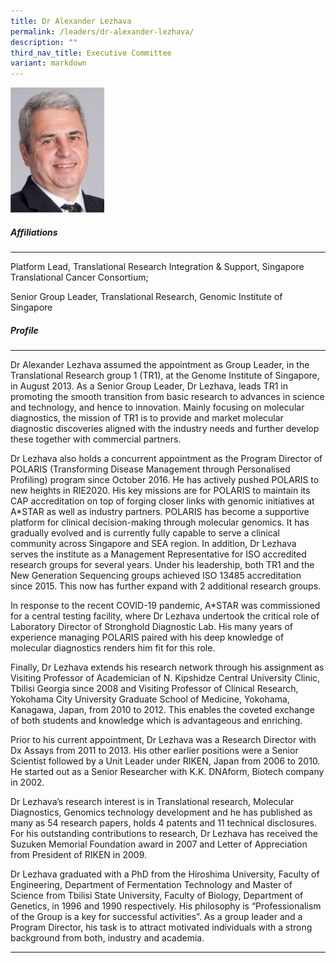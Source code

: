 ```yaml
---
title: Dr Alexander Lezhava
permalink: /leaders/dr-alexander-lezhava/
description: ""
third_nav_title: Executive Committee
variant: markdown
---
```

<img style="width:150px" src="/images/Leaders/dr-alexandra-lezhava.png">

##### Affiliations

* * *

Platform Lead, Translational Research Integration &amp; Support, Singapore Translational Cancer Consortium;&nbsp;

Senior Group Leader, Translational Research, Genomic Institute of Singapore&nbsp;

##### Profile

* * *

Dr Alexander Lezhava assumed the appointment as Group Leader, in the Translational Research group 1 (TR1), at the Genome Institute of Singapore, in August 2013. As a Senior Group Leader, Dr Lezhava, leads TR1 in promoting the smooth transition from basic research to advances in science and technology, and hence to innovation. Mainly focusing on molecular diagnostics, the mission of TR1 is to provide and market molecular diagnostic discoveries aligned with the industry needs and further develop these together with commercial partners.&nbsp;

Dr Lezhava also holds a concurrent appointment as the Program Director of POLARIS (Transforming Disease Management through Personalised Profiling) program since October 2016. He has actively pushed POLARIS to new heights in RIE2020. His key missions are for POLARIS to&nbsp;maintain&nbsp;its CAP accreditation on top of forging closer links with genomic initiatives at A\*STAR as well as industry partners. POLARIS has become a supportive platform for clinical decision-making through molecular genomics. It has gradually evolved and is currently fully capable to serve a clinical community across Singapore and SEA region. In addition, Dr Lezhava serves the institute as a Management Representative for ISO accredited research groups for several years. Under his leadership, both TR1 and the New Generation Sequencing groups achieved ISO 13485 accreditation since 2015. This now has further expand with 2&nbsp;additional&nbsp;research groups.&nbsp;

In response to the recent COVID-19 pandemic, A\*STAR was commissioned for a central testing facility, where Dr Lezhava undertook the critical role of Laboratory Director of Stronghold Diagnostic Lab. His many years of experience managing POLARIS paired with his deep knowledge of molecular diagnostics&nbsp;renders&nbsp;him fit for this role.&nbsp;

Finally, Dr Lezhava extends his research network through his assignment as Visiting Professor of Academician of N.&nbsp;Kipshidze&nbsp;Central University Clinic, Tbilisi Georgia since 2008 and Visiting Professor of Clinical Research, Yokohama City University Graduate School of Medicine, Yokohama, Kanagawa, Japan, from 2010 to 2012. This enables the coveted exchange of both students and knowledge which is&nbsp;advantageous&nbsp;and enriching.&nbsp;

Prior to his current appointment, Dr Lezhava was a Research Director with Dx Assays from 2011 to 2013. His other earlier positions were a Senior Scientist followed by a Unit Leader under RIKEN, Japan from 2006 to 2010. He started out as a Senior Researcher with K.K.&nbsp;DNAform, Biotech company in 2002.&nbsp;

Dr Lezhava’s research interest is in Translational research, Molecular Diagnostics, Genomics technology development and he has published as many as 54 research papers, holds 4 patents and 11 technical disclosures. For his outstanding contributions to research, Dr Lezhava has received the Suzuken Memorial Foundation award in 2007 and Letter of Appreciation from President of RIKEN in 2009.&nbsp;

Dr Lezhava graduated with a PhD from the Hiroshima University, Faculty of Engineering, Department of Fermentation Technology and Master of Science from Tbilisi State University, Faculty of Biology, Department of Genetics, in 1996 and&nbsp;1990&nbsp;respectively. His philosophy is “Professionalism of the Group is a key for successful activities”.&nbsp;As a group leader and a Program Director, his task&nbsp;is to attract motivated individuals with a strong background from both,&nbsp;industry&nbsp;and academia.&nbsp;

* * *